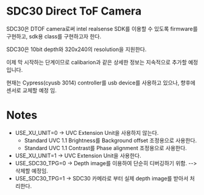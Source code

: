 # SDC30 Direct ToF Camera
SDC30은 DTOF camera로써 intel realsense SDK를 이용할 수 있도록 firmware를 구현하고, sdk용 class를 구현하고자 한다.

SDC30은 10bit depth와 320x240의 resolution을 지원한다.

이제 막 시작하는 단계이므로 calibarion과 같은 상세한 정보는 지속적으로 추가할 예정입니다.

현재는 Cypress(cyusb 3014) controller를 usb device를 사용하고 있으나, 향후에 센서로 교체할 예정 임.

# Notes

* USE_XU_UNIT=0 -> UVC Extension Unit을 사용하지 않는다.
  * Standard UVC 1.1 Brightness를 Background offset 조정용으로 사용한다.
  * Standard UVC 1.1 Contrast를 Phase alignment 조정용으로 사용한다.
* USE_XU_UNIT=1 -> UVC Extension Unit을 사용한다.
* USE_SDC30_TPG=0 -> Depth image를 이용하여 단순히 디버깅하기 위함. --> 삭제할 예정임.
* USE_SDC30_TPG=1 -> SDC30 카메라로 부터 실제 depth image를 받아서 처리한다.
